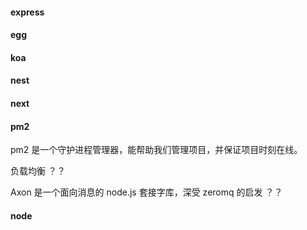 #### express

#### egg

#### koa

#### nest

#### next

#### pm2

pm2 是一个守护进程管理器，能帮助我们管理项目，并保证项目时刻在线。

负载均衡 ？？

Axon 是一个面向消息的 node.js 套接字库，深受 zeromq 的启发 ？？

#### node

